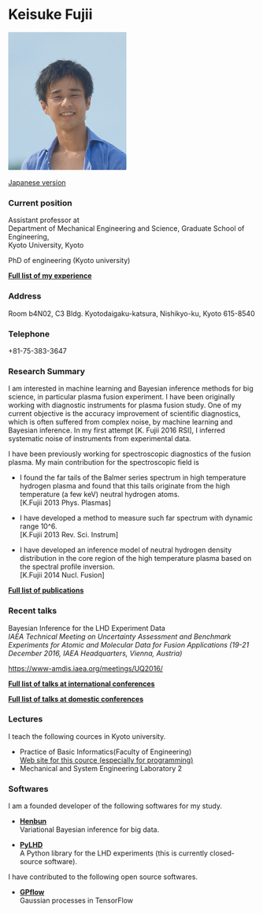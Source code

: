 # Keisuke Fujii

<img src='figs/face_maldives.jpg' width=240pt>

[Japanese version](jp/CV.md)

### Current position
Assistant professor at   
Department of Mechanical Engineering and Science, Graduate School of Engineering,  
Kyoto University, Kyoto

PhD of engineering (Kyoto university)

[**Full list of my experience**](work_education.md)

### Address
Room b4N02, C3 Bldg.
Kyotodaigaku-katsura, Nishikyo-ku, Kyoto 615-8540

### Telephone
+81-75-383-3647

### Research Summary
I am interested in machine learning and Bayesian inference methods for big science, in particular plasma fusion experiment.
I have been originally working with diagnostic instruments for plasma fusion study.
One of my current objective is the accuracy improvement of scientific diagnostics, which is often suffered from complex noise, by machine learning and Bayesian inference.
In my first attempt [K. Fujii 2016 RSI], I inferred systematic noise of instruments from experimental data.

I have been previously working for spectroscopic diagnostics of the fusion plasma.
My main contribution for the spectroscopic field is
+ I found the far tails of the Balmer series spectrum in high temperature hydrogen plasma and
found that this tails originate from the high temperature (a few keV) neutral hydrogen atoms.  
[K.Fujii 2013 Phys. Plasmas]

+ I have developed a method to measure such far spectrum with dynamic range 10^6.  
[K.Fujii 2013 Rev. Sci. Instrum]

+ I have developed an inference model of neutral hydrogen density distribution in the core region of the high temperature plasma based on the spectral profile inversion.  
[K.Fujii 2014 Nucl. Fusion]

[**Full list of publications**](http://researchmap.jp/7000009196)


### Recent talks
Bayesian Inference for the LHD Experiment Data  
*IAEA Technical Meeting on Uncertainty Assessment and Benchmark Experiments for Atomic and Molecular Data for Fusion Applications (19-21 December 2016, IAEA Headquarters, Vienna, Austria)*

https://www-amdis.iaea.org/meetings/UQ2016/


[**Full list of talks at international conferences**](talks.md)

[**Full list of talks at domestic conferences**](https://kyouindb.iimc.kyoto-u.ac.jp/e/hR3uG)


### Lectures
I teach the following cources in Kyoto university.

+ Practice of Basic Informatics(Faculty of Engineering)  
  [Web site for this cource (especially for programming)](http://python-textbook.readthedocs.io/)
+ Mechanical and System Engineering Laboratory 2




### Softwares
I am a founded developer of the following softwares for my study.
+ [**Henbun**](https://github.com/fujii-team/Henbun)  
Variational Bayesian inference for big data.

+ [**PyLHD**](https://github.com/fujii-team/PyLHD)  
A Python library for the LHD experiments
(this is currently closed-source software).

I have contributed to the following open source softwares.

+ [**GPflow**](https://github.com/GPflow/GPflow)  
Gaussian processes in TensorFlow
